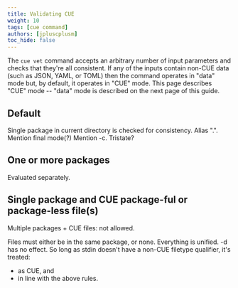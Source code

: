 ```yaml
---
title: Validating CUE
weight: 10
tags: [cue command]
authors: [jpluscplusm]
toc_hide: false
---
```


The `cue vet` command accepts an arbitrary number of input parameters and
checks that they're all consistent.
If any of the inputs contain non-CUE data (such as JSON, YAML, or TOML) then
the command operates in "data" mode but, by default, it operates in "CUE" mode.
This page describes "CUE" mode --
"data" mode is described on the next page of this guide.

## Default

Single package in current directory is checked for consistency.
Alias ".".
Mention final mode(?)
Mention -c. Tristate?

## One or more packages

Evaluated separately.

## Single package and CUE package-ful or package-less file(s)

Multiple packages + CUE files: not allowed.

Files must either be in the same package, or none.
Everything is unified.
-d has no effect.
So long as stdin doesn't have a non-CUE filetype qualifier, it's treated:
- as CUE, and
- in line with the above rules.
